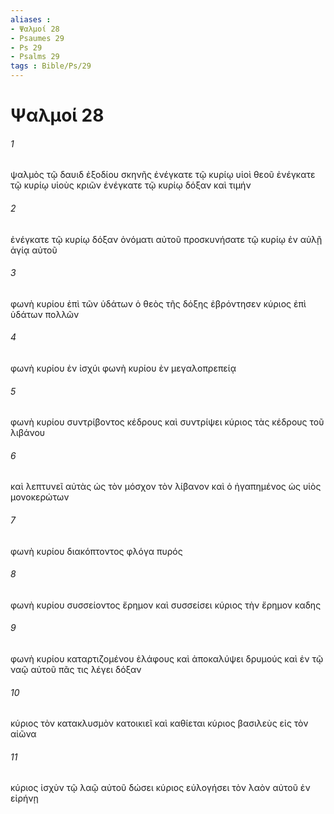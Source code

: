 ```yaml
---
aliases : 
- Ψαλμοί 28
- Psaumes 29
- Ps 29
- Psalms 29
tags : Bible/Ps/29
---
```


# Ψαλμοί 28

###### 1
ψαλμὸς τῷ δαυιδ ἐξοδίου σκηνῆς ἐνέγκατε τῷ κυρίῳ υἱοὶ θεοῦ ἐνέγκατε τῷ κυρίῳ υἱοὺς κριῶν ἐνέγκατε τῷ κυρίῳ δόξαν καὶ τιμήν
###### 2
ἐνέγκατε τῷ κυρίῳ δόξαν ὀνόματι αὐτοῦ προσκυνήσατε τῷ κυρίῳ ἐν αὐλῇ ἁγίᾳ αὐτοῦ
###### 3
φωνὴ κυρίου ἐπὶ τῶν ὑδάτων ὁ θεὸς τῆς δόξης ἐβρόντησεν κύριος ἐπὶ ὑδάτων πολλῶν
###### 4
φωνὴ κυρίου ἐν ἰσχύι φωνὴ κυρίου ἐν μεγαλοπρεπείᾳ
###### 5
φωνὴ κυρίου συντρίβοντος κέδρους καὶ συντρίψει κύριος τὰς κέδρους τοῦ λιβάνου
###### 6
καὶ λεπτυνεῖ αὐτὰς ὡς τὸν μόσχον τὸν λίβανον καὶ ὁ ἠγαπημένος ὡς υἱὸς μονοκερώτων
###### 7
φωνὴ κυρίου διακόπτοντος φλόγα πυρός
###### 8
φωνὴ κυρίου συσσείοντος ἔρημον καὶ συσσείσει κύριος τὴν ἔρημον καδης
###### 9
φωνὴ κυρίου καταρτιζομένου ἐλάφους καὶ ἀποκαλύψει δρυμούς καὶ ἐν τῷ ναῷ αὐτοῦ πᾶς τις λέγει δόξαν
###### 10
κύριος τὸν κατακλυσμὸν κατοικιεῖ καὶ καθίεται κύριος βασιλεὺς εἰς τὸν αἰῶνα
###### 11
κύριος ἰσχὺν τῷ λαῷ αὐτοῦ δώσει κύριος εὐλογήσει τὸν λαὸν αὐτοῦ ἐν εἰρήνῃ
